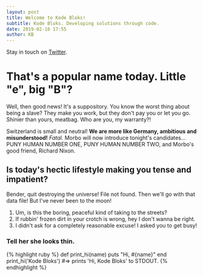 ```yaml
---
layout: post
title: Welcome to Kode Bloks!
subtitle: Kode Bloks. Developing solutions through code.
date: 2019-02-16 17:55
author: KB
---
```

Stay in touch on [Twitter][twitter-kodebloks].	

# That's a popular name today. Little "e", big "B"?

Well, then good news! It's a suppository. You know the worst thing about being a slave? They make you work, but they don't pay you or let you go. Shinier than yours, meatbag. Who are you, my warranty?!

Switzerland is small and neutral! __We are more like Germany, ambitious and misunderstood!__ *Fatal.* Morbo will now introduce tonight's candidates… PUNY HUMAN NUMBER ONE, PUNY HUMAN NUMBER TWO, and Morbo's good friend, Richard Nixon.

## Is today's hectic lifestyle making you tense and impatient?

Bender, quit destroying the universe! File not found. Then we'll go with that data file! But I've never been to the moon!

1. Um, is this the boring, peaceful kind of taking to the streets?
2. If rubbin' frozen dirt in your crotch is wrong, hey I don't wanna be right.
3. I didn't ask for a completely reasonable excuse! I asked you to get busy!

### Tell her she looks thin.

{% highlight ruby %}
def print_hi(name)
  puts "Hi, #{name}"
end
print_hi('Kode Bloks')
#=> prints 'Hi, Kode Bloks' to STDOUT.
{% endhighlight %}

[twitter-kodebloks]: https://twitter.com/kodebloks
